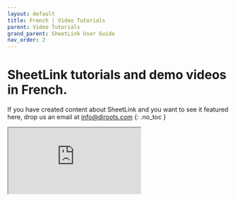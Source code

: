 ```yaml
---
layout: default
title: French | Video Tutorials
parent: Video Tutorials
grand_parent: SheetLink User Guide
nav_order: 2
---
```


# SheetLink tutorials and demo videos in French.
If you have created content about SheetLink and you want to see it featured here, drop us an email at info@diroots.com
{: .no_toc }

<div class="di-iframe-container">
  <iframe
  title="Export REVIT to Excel"
  class="di-responsive-iframe" 
  src="https://www.youtube.com/embed/PAAYCqfdnw8">
  </iframe>
</div> 